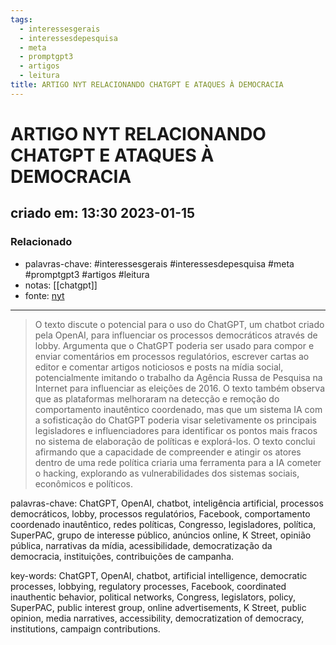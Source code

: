 ```yaml
---
tags:
  - interessesgerais
  - interessesdepesquisa
  - meta
  - promptgpt3
  - artigos
  - leitura
title: ARTIGO NYT RELACIONANDO CHATGPT E ATAQUES À DEMOCRACIA
---
```


# ARTIGO NYT RELACIONANDO CHATGPT E ATAQUES À DEMOCRACIA

## criado em: 13:30 2023-01-15

### Relacionado

- palavras-chave: #interessesgerais #interessesdepesquisa #meta #promptgpt3 #artigos #leitura 
- notas: [[chatgpt]]
- fonte: [nyt](https://www.google.com/url?sa=t&rct=j&q=&esrc=s&source=web&cd=&cad=rja&uact=8&ved=2ahUKEwin6YSvuNT9AhUALrkGHcH9CiYQFnoECAkQAQ&url=https%3A%2F%2Fwww.nytimes.com%2F2023%2F01%2F15%2Fopinion%2Fai-chatgpt-lobbying-democracy.html&usg=AOvVaw2PoKguwuV5zIoIjCs2S9Kz)
---

>O texto discute o potencial para o uso do ChatGPT, um chatbot criado pela OpenAI, para influenciar os processos democráticos através de lobby. Argumenta que o ChatGPT poderia ser usado para compor e enviar comentários em processos regulatórios, escrever cartas ao editor e comentar artigos noticiosos e posts na mídia social, potencialmente imitando o trabalho da Agência Russa de Pesquisa na Internet para influenciar as eleições de 2016. O texto também observa que as plataformas melhoraram na detecção e remoção do comportamento inautêntico coordenado, mas que um sistema IA com a sofisticação do ChatGPT poderia visar seletivamente os principais legisladores e influenciadores para identificar os pontos mais fracos no sistema de elaboração de políticas e explorá-los. O texto conclui afirmando que a capacidade de compreender e atingir os atores dentro de uma rede política criaria uma ferramenta para a IA cometer o hacking, explorando as vulnerabilidades dos sistemas sociais, econômicos e políticos.

palavras-chave: ChatGPT, OpenAI, chatbot, inteligência artificial, processos democráticos, lobby, processos regulatórios, Facebook, comportamento coordenado inautêntico, redes políticas, Congresso, legisladores, política, SuperPAC, grupo de interesse público, anúncios online, K Street, opinião pública, narrativas da mídia, acessibilidade, democratização da democracia, instituições, contribuições de campanha.

key-words: ChatGPT, OpenAI, chatbot, artificial intelligence, democratic processes, lobbying, regulatory processes, Facebook, coordinated inauthentic behavior, political networks, Congress, legislators, policy, SuperPAC, public interest group, online advertisements, K Street, public opinion, media narratives, accessibility, democratization of democracy, institutions, campaign contributions.